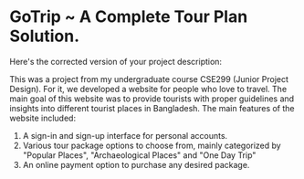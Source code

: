 # GoTrip ~ A Complete Tour Plan Solution.
Here's the corrected version of your project description:

This was a project from my undergraduate course CSE299 (Junior Project Design). For it, we developed a website for people who love to travel. The main goal of this website was to provide tourists with proper guidelines and insights into different tourist places in Bangladesh. The main features of the website included:

1.  A sign-in and sign-up interface for personal accounts.
2.  Various tour package options to choose from, mainly categorized by "Popular Places", "Archaeological Places" and "One Day Trip"
3.  An online payment option to purchase any desired package.
